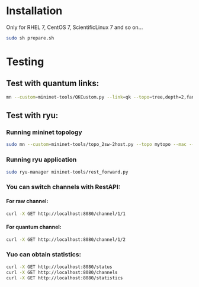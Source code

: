 # Installation

Only for RHEL 7, CentOS 7, ScientificLinux 7 and so on...

```bash
sudo sh prepare.sh
``` 

# Testing

## Test with quantum links:
```bash
mn --custom=mininet-tools/QKCustom.py --link=qk --topo=tree,depth=2,fanout=3
```

## Test with ryu:

### Running mininet topology
```bash
sudo mn --custom=mininet-tools/topo_2sw-2host.py --topo mytopo --mac --controller remote --switch ovs
```

### Running ryu application
```bash
sudo ryu-manager mininet-tools/rest_forward.py
```

### You can switch channels with RestAPI:
#### For raw channel:
```bash
curl -X GET http://localhost:8080/channel/1/1
```
#### For quantum channel:
```bash
curl -X GET http://localhost:8080/channel/1/2
```

### Yuo can obtain statistics:
```bash
curl -X GET http://localhost:8080/status
curl -X GET http://localhost:8080/channels
curl -X GET http://localhost:8080/statistics
```
